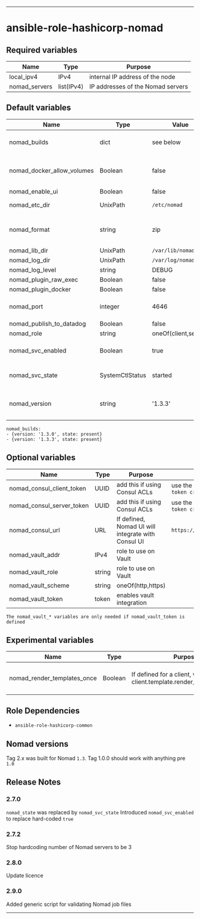 ----
# ansible-role-hashicorp-nomad

## Required variables
| Name | Type | Purpose |
| ---- | ---- | ------- |
| local_ipv4 | IPv4 | internal IP address of the node |
| nomad_servers | list(IPv4) | IP addresses of the Nomad servers |

## Default variables
| Name | Type | Value | Purpose |
| ---- | ---- | ----- | ------- |
| nomad_builds | dict | see below | decides with versions of the binary to install |
| nomad_docker_allow_volumes | Boolean | false | whether a Nomad client should allow Docker volumes |
| nomad_enable_ui | Boolean | false ||
| nomad_etc_dir | UnixPath | `/etc/nomad` | where the config lives |
| nomad_format | string | zip | used to work out the name of the Nomad archive |
| nomad_lib_dir | UnixPath | `/var/lib/nomad` ||
| nomad_log_dir | UnixPath | `/var/log/nomad` ||
| nomad_log_level | string | DEBUG ||
| nomad_plugin_raw_exec | Boolean | false ||
| nomad_plugin_docker | Boolean | false ||
| nomad_port | integer | 4646 | where the Nomad UI listens |
| nomad_publish_to_datadog | Boolean | false ||
| nomad_role | string | oneOf(client,server) ||
| nomad_svc_enabled | Boolean | true | whether to start the service after reboot ||
| nomad_svc_state | SystemCtlStatus | started | oneOf(restarted, started, stopped) ||
| nomad_version | string | '1.3.3' | defines which of the entries in `nomad_builds` is active |
```
nomad_builds:
- {version: '1.3.0', state: present}
- {version: '1.3.3', state: present}
```

## Optional variables
| Name | Type | Purpose | Example |
| ---- | ---- | ------- | ------- |
| nomad_consul_client_token | UUID | add this if using Consul ACLs | use the output from `consul acl token create` |
| nomad_consul_server_token | UUID | add this if using Consul ACLs | use the output from `consul acl token create` |
| nomad_consul_url | URL | If defined, Nomad UI will integrate with Consul UI | `https://consul.example.com/ui` |
| nomad_vault_addr | IPv4 | role to use on Vault ||
| nomad_vault_role | string | role to use on Vault ||
| nomad_vault_scheme | string | oneOf(http,https) ||
| nomad_vault_token | token | enables vault integration ||
```
The nomad_vault_* variables are only needed if nomad_vault_token is defined
```

## Experimental variables
| Name | Type | Purpose | Comment |
| ---- | ---- | ------- | ------- |
| nomad_render_templates_once | Boolean | If defined for a client, will add client.template.render_templates_once | Requires custom Nomad build |

## Role Dependencies
- `ansible-role-hashicorp-common`

## Nomad versions
Tag 2.x was built for Nomad `1.3`.  Tag 1.0.0 should work with anything pre `1.0`

## Release Notes
### 2.7.0
`nomad_state` was replaced by `nomad_svc_state`
Introduced `nomad_svc_enabled` to replace hard-coded `true`
### 2.7.2
Stop hardcoding number of Nomad servers to be 3
### 2.8.0
Update licence
### 2.9.0
Added generic script for validating Nomad job files

****
